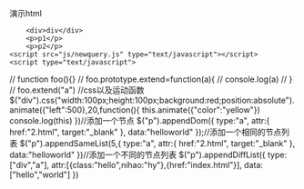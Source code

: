 演示html
		
		<div>div</div>
		<p>p1</p>
		<p>p2</p>
	<script src="js/newquery.js" type="text/javascript"></script>
	<script type="text/javascript">
// 		function foo(){}
// 		foo.prototype.extend=function(a){
// 			console.log(a)
// 		}
// 		foo.extend("a")
//css以及运动函数
		$("div").css("width:100px;height:100px;background:red;position:absolute").animate({"left":500},20,function(){
					this.animate({"color":"yellow"})
					console.log(this)
			})//添加一个节点
		$("p").appendDom({
			type:"a",
			attr:{
				href:"2.html",
				target:"_blank"
			},
			data:"helloworld"
		});//添加一个相同的节点列表
		$("p").appendSameList(5,{
			type:"a",
			attr:{
				href:"2.html",
				target:"_blank"
			},
			data:"helloworld"
		})//添加一个不同的节点列表
		$("p").appendDiffList({
			type:["div","a"],
			attr:[{class:"hello",nihao:"hy"},{href:"index.html"}],
			data:["hello","world"]
		})
	</script>
